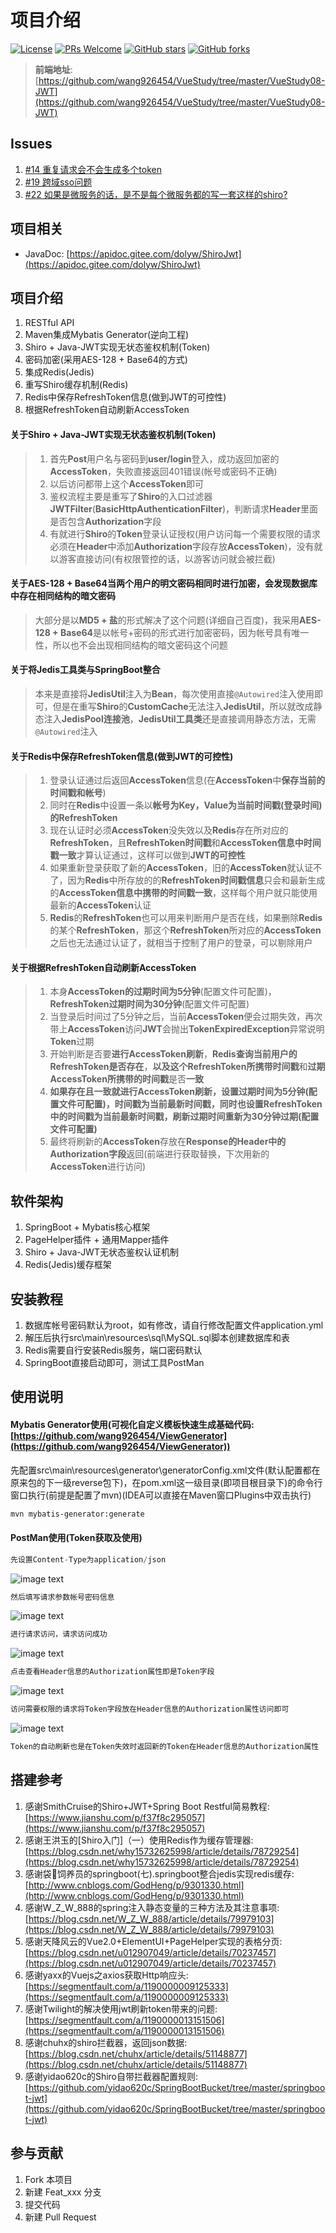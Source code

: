 # 项目介绍

[![License](https://img.shields.io/badge/license-MIT-blue.svg)](LICENSE)
[![PRs Welcome](https://img.shields.io/badge/PRs-welcome-brightgreen.svg)](https://github.com/wang926454/ShiroJwt/pulls)
[![GitHub stars](https://img.shields.io/github/stars/wang926454/ShiroJwt.svg?style=social&label=Stars)](https://github.com/wang926454/ShiroJwt)
[![GitHub forks](https://img.shields.io/github/forks/wang926454/ShiroJwt.svg?style=social&label=Fork)](https://github.com/wang926454/ShiroJwt)

> **前端地址**: [https://github.com/wang926454/VueStudy/tree/master/VueStudy08-JWT](https://github.com/wang926454/VueStudy/tree/master/VueStudy08-JWT)

## Issues

1. [#14 重复请求会不会生成多个token](https://github.com/dolyw/ShiroJwt/issues/14)
2. [#19 跨域sso问题](https://github.com/dolyw/ShiroJwt/issues/19)
3. [#22 如果是微服务的话，是不是每个微服务都的写一套这样的shiro?](https://github.com/dolyw/ShiroJwt/issues/22)

## 项目相关

* JavaDoc: [https://apidoc.gitee.com/dolyw/ShiroJwt](https://apidoc.gitee.com/dolyw/ShiroJwt)

## 项目介绍

1. RESTful API
2. Maven集成Mybatis Generator(逆向工程)
3. Shiro + Java-JWT实现无状态鉴权机制(Token)
4. 密码加密(采用AES-128 + Base64的方式)
5. 集成Redis(Jedis)
6. 重写Shiro缓存机制(Redis)
7. Redis中保存RefreshToken信息(做到JWT的可控性)
8. 根据RefreshToken自动刷新AccessToken

#### 关于Shiro + Java-JWT实现无状态鉴权机制(Token)

> 1. 首先**Post**用户名与密码到**user/login**登入，成功返回加密的**AccessToken**，失败直接返回401错误(帐号或密码不正确)
> 2. 以后访问都带上这个**AccessToken**即可
> 3. 鉴权流程主要是重写了**Shiro**的入口过滤器**JWTFilter**(**BasicHttpAuthenticationFilter**)，判断请求**Header**里面是否包含**Authorization**字段
> 4. 有就进行**Shiro**的**Token**登录认证授权(用户访问每一个需要权限的请求必须在**Header**中添加**Authorization**字段存放**AccessToken**)，没有就以游客直接访问(有权限管控的话，以游客访问就会被拦截)

#### 关于AES-128 + Base64当两个用户的明文密码相同时进行加密，会发现数据库中存在相同结构的暗文密码

> 大部分是以**MD5 + 盐**的形式解决了这个问题(详细自己百度)，我采用**AES-128 + Base64**是以帐号+密码的形式进行加密密码，因为帐号具有唯一性，所以也不会出现相同结构的暗文密码这个问题

#### 关于将Jedis工具类与SpringBoot整合

> 本来是直接将**JedisUtil**注入为**Bean**，每次使用直接`@Autowired`注入使用即可，但是在重写**Shiro**的**CustomCache**无法注入**JedisUtil**，所以就改成静态注入**JedisPool连接池**，**JedisUtil工具类**还是直接调用静态方法，无需`@Autowired`注入

#### 关于Redis中保存RefreshToken信息(做到JWT的可控性)

> 1. 登录认证通过后返回**AccessToken**信息(在**AccessToken**中**保存当前的时间戳和帐号**)
> 2. 同时在**Redis**中设置一条以**帐号为Key，Value为当前时间戳(登录时间)**的**RefreshToken**
> 3. 现在认证时必须**AccessToken**没失效以及**Redis**存在所对应的**RefreshToken**，且**RefreshToken时间戳**和**AccessToken信息中时间戳一致**才算认证通过，这样可以做到**JWT的可控性**
> 4. 如果重新登录获取了新的**AccessToken**，旧的**AccessToken**就认证不了，因为**Redis**中所存放的的**RefreshToken时间戳信息**只会和最新生成的**AccessToken信息中携带的时间戳一致**，这样每个用户就只能使用最新的**AccessToken**认证
> 5. **Redis**的**RefreshToken**也可以用来判断用户是否在线，如果删除**Redis**的某个**RefreshToken**，那这个**RefreshToken**所对应的**AccessToken**之后也无法通过认证了，就相当于控制了用户的登录，可以剔除用户

#### 关于根据RefreshToken自动刷新AccessToken

> 1. 本身**AccessToken的过期时间为5分钟**(配置文件可配置)，**RefreshToken过期时间为30分钟**(配置文件可配置)
> 2. 当登录后时间过了5分钟之后，当前**AccessToken**便会过期失效，再次带上**AccessToken**访问**JWT**会抛出**TokenExpiredException**异常说明**Token**过期
> 3. 开始判断是否要**进行AccessToken刷新**，**Redis查询当前用户的RefreshToken是否存在**，**以及这个RefreshToken所携带时间戳**和**过期AccessToken所携带的时间戳**是否**一致**
> 4. **如果存在且一致就进行AccessToken刷新，设置过期时间为5分钟(配置文件可配置)，时间戳为当前最新时间戳，同时也设置RefreshToken中的时间戳为当前最新时间戳，刷新过期时间重新为30分钟过期(配置文件可配置)**
> 5. 最终将刷新的**AccessToken**存放在**Response的Header中的Authorization字段**返回(前端进行获取替换，下次用新的**AccessToken**进行访问)

## 软件架构

1. SpringBoot + Mybatis核心框架
2. PageHelper插件 + 通用Mapper插件
3. Shiro + Java-JWT无状态鉴权认证机制
4. Redis(Jedis)缓存框架

## 安装教程

1. 数据库帐号密码默认为root，如有修改，请自行修改配置文件application.yml
2. 解压后执行src\main\resources\sql\MySQL.sql脚本创建数据库和表
3. Redis需要自行安装Redis服务，端口密码默认
4. SpringBoot直接启动即可，测试工具PostMan

## 使用说明

#### Mybatis Generator使用(可视化自定义模板快速生成基础代码:[https://github.com/wang926454/ViewGenerator](https://github.com/wang926454/ViewGenerator))

先配置src\main\resources\generator\generatorConfig.xml文件(默认配置都在原来包的下一级reverse包下)，在pom.xml这一级目录(即项目根目录下)的命令行窗口执行(前提是配置了mvn)(IDEA可以直接在Maven窗口Plugins中双击执行)
```bash
mvn mybatis-generator:generate
```

#### PostMan使用(Token获取及使用)

```java
先设置Content-Type为application/json
```
![image text](https://docs.dolyw.com/Project/ShiroJwt/image/20181006001.PNG)
```java
然后填写请求参数帐号密码信息
```
![image text](https://docs.dolyw.com/Project/ShiroJwt/image/20181006002.PNG)
```java
进行请求访问，请求访问成功
```
![image text](https://docs.dolyw.com/Project/ShiroJwt/image/20181006003.PNG)
```java
点击查看Header信息的Authorization属性即是Token字段
```
![image text](https://docs.dolyw.com/Project/ShiroJwt/image/20181006004.PNG)
```java
访问需要权限的请求将Token字段放在Header信息的Authorization属性访问即可
```
![image text](https://docs.dolyw.com/Project/ShiroJwt/image/20181006005.PNG)
```java
Token的自动刷新也是在Token失效时返回新的Token在Header信息的Authorization属性
```

## 搭建参考

1. 感谢SmithCruise的Shiro+JWT+Spring Boot Restful简易教程: [https://www.jianshu.com/p/f37f8c295057](https://www.jianshu.com/p/f37f8c295057)
2. 感谢王洪玉的[Shiro入门]（一）使用Redis作为缓存管理器: [https://blog.csdn.net/why15732625998/article/details/78729254](https://blog.csdn.net/why15732625998/article/details/78729254)
3. 感谢袋🐴饲养员的springboot(七).springboot整合jedis实现redis缓存: [http://www.cnblogs.com/GodHeng/p/9301330.html](http://www.cnblogs.com/GodHeng/p/9301330.html)
4. 感谢W_Z_W_888的spring注入静态变量的三种方法及其注意事项: [https://blog.csdn.net/W_Z_W_888/article/details/79979103](https://blog.csdn.net/W_Z_W_888/article/details/79979103)
5. 感谢天降风云的Vue2.0+ElementUI+PageHelper实现的表格分页: [https://blog.csdn.net/u012907049/article/details/70237457](https://blog.csdn.net/u012907049/article/details/70237457)
6. 感谢yaxx的Vuejs之axios获取Http响应头: [https://segmentfault.com/a/1190000009125333](https://segmentfault.com/a/1190000009125333)
7. 感谢Twilight的解决使用jwt刷新token带来的问题: [https://segmentfault.com/a/1190000013151506](https://segmentfault.com/a/1190000013151506)
8. 感谢chuhx的shiro拦截器，返回json数据: [https://blog.csdn.net/chuhx/article/details/51148877](https://blog.csdn.net/chuhx/article/details/51148877)
9. 感谢yidao620c的Shiro自带拦截器配置规则: [https://github.com/yidao620c/SpringBootBucket/tree/master/springboot-jwt](https://github.com/yidao620c/SpringBootBucket/tree/master/springboot-jwt)

## 参与贡献

1. Fork 本项目
2. 新建 Feat_xxx 分支
3. 提交代码
4. 新建 Pull Request
